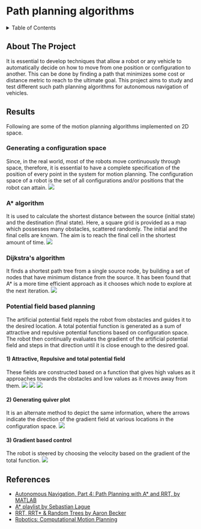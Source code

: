 # Path planning algorithms

<div id="top"></div>

<details>
  <summary>Table of Contents</summary>
  <ol>
    <li>
      <a href="#about-the-project">About The Project</a>
    </li>
    <li>
      <a href="#results">Results</a>
      <ul>
        <li><a href="#generating a configuration space">Generating a configuration space</a></li>
        <li><a href="#a* algorithm">A* algorithm</a></li>
        <li><a href="#dijkstra's algorithm">Dijkstra's algorithm</a></li>
        <li><a href="#potential field based planning">Potential field based planning</a></li>
      </ul>
    </li>
    <li><a href="#references">References</a></li>
  </ol>
</details>

## About The Project
It is essential to develop techniques that allow a robot or any vehicle to automatically decide on how to move from one position or configuration to another. This can be done by finding a path that minimizes some cost or distance metric to reach to the ultimate goal. This project aims to study and test different such path planning algorithms for autonomous navigation of vehicles.

## Results

Following are some of the motion planning algorithms implemented on 2D space.

### Generating a configuration space
Since, in the real world, most of the robots move continuously through space, therefore, it is essential to have a complete specification of the position of every point in the system for motion planning. The configuration space of a robot is the set of all configurations and/or positions that the robot can attain.
![](LINK)

### A* algorithm
It is used to calculate the shortest distance between the source (initial state) and the destination (final state). Here, a square grid is provided as a map which possesses many obstacles, scattered randomly. The initial and the final cells are known. The aim is to reach the final cell in the shortest amount of time.
![](LINK)


### Dijkstra's algorithm
It finds a shortest path tree from a single source node, by building a set of nodes that have minimum distance from the source. It has been found that A* is a more time efficient approach as it chooses which node to explore at the next iteration.
![](LINK)

### Potential field based planning
The artificial potential field repels the robot from obstacles and guides it to the desired location. A total potential function is generated as a sum of attractive and repulsive potential functions based on configuration space. The robot then continually evaluates the gradient of the artificial potential field and steps in that direction until it is close enough to the desired goal. 

#### 1) Attractive, Repulsive and total potential field
These fields are constructed based on a function that gives high values as it approaches towards the obstacles and low values as it moves away from them.
![](LINK) ![](LINK) ![](LINK)


#### 2) Generating quiver plot
It is an alternate method to depict the same information, where the arrows indicate the direction of the gradient field at various locations in the configuration space.
![](LINK)

#### 3) Gradient based control
The robot is steered by choosing the velocity based on the gradient of the total function.
![](LINK)

## References

* [Autonomous Navigation, Part 4: Path Planning with A* and RRT, by MATLAB](https://www.youtube.com/watch?v=QR3U1dgc5RE)
* [A* playlist by Sebastian Lague](https://www.youtube.com/watch?v=-L-WgKMFuhE)
* [RRT, RRT* & Random Trees by Aaron Becker](https://youtu.be/Ob3BIJkQJEw)
* [Robotics: Computational Motion Planning ](https://www.coursera.org/learn/robotics-motion-planning/home/welcome)
